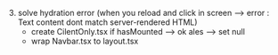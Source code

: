 3. solve hydration error
    (when you reload and click in screen --> error : Text content dont match server-rendered HTML)
    - create CilentOnly.tsx if hasMounted --> ok ales --> set null 
    - wrap Navbar.tsx to layout.tsx 
